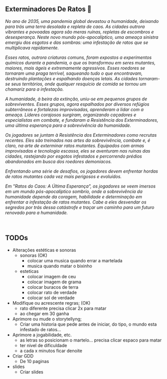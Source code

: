 ## Exterminadores De Ratos &#x1F400;

*No ano de 2035, uma pandemia global devastou a humanidade, deixando para trás uma terra desolada e repleta de caos. As cidades outrora vibrantes e povoadas agora são meras ruínas, repletas de escombros e desesperança. Neste novo mundo pós-apocalíptico, uma ameaça sinistra emergiu dos esgotos e das sombras: uma infestação de ratos que se multiplicava rapidamente.*

*Esses ratos, outrora criaturas comuns, foram expostos a experimentos químicos durante a pandemia, o que os transformou em seres mutantes, maiores, mais ágeis e extremamente agressivos. Esses roedores se tornaram uma praga terrível, saqueando tudo o que encontravam, destruindo plantações e espalhando doenças letais. As cidades tornaram-se seus territórios, onde qualquer resquício de comida se tornou um chamariz para a infestação.*

*A humanidade, à beira da extinção, uniu-se em pequenos grupos de sobreviventes. Esses grupos, agora espalhados por diversos refúgios subterrâneos e fortalezas improvisadas, aprenderam a lidar com a ameaça. Líderes corajosos surgiram, organizando caçadores e especialistas em combate, e fundaram a Resistência dos Exterminadores, uma última esperança para a sobrevivência da humanidade.*

*Os jogadores se juntam à Resistência dos Exterminadores como recrutas recentes. Eles são treinados nas artes da sobrevivência, combate e, é claro, na arte de exterminar ratos mutantes. Equipados com armas improvisadas e tecnologia escassa, eles se aventuram nas ruínas das cidades, rastejando por esgotos infestados e percorrendo prédios abandonados em busca dos roedores demoníacos.*

*Enfrentando uma série de desafios, os jogadores devem enfrentar hordas de ratos mutantes cada vez mais perigosos e evoluídos.*

*Em "Ratos do Caos: A Última Esperança", os jogadores se veem imersos em um mundo pós-apocalíptico sombrio, onde a sobrevivência da humanidade depende da coragem, habilidade e determinação em enfrentar a infestação de ratos mutantes. Cabe a eles desvendar os segredos por trás dessa catástrofe e traçar um caminho para um futuro renovado para a humanidade.*

<br>

<!--Todo: Adicionar documentação do jogo. Comandos, sons, etc-->

## TODOs

- Alterações estéticas e sonoras
    - sonoras (OK)
        - colocar uma musica quando errar a martelada
        - musica quando matar o bixinho
    - esteticas
        - colocar imagem de ceu
        - colocar imagem de grama
        - colocar buracos de terra
        - colocar rato de verdade
        - colocar sol de verdade
- Modifique ou acrescente regras; (OK)
    - rato diferente precisa clicar 2x para matar
    - ao chegar em 30 ganha
- Aprimore ou mude o storytellyng;
    - Criar uma historia que pede antes de iniciar, do tipo, o mundo esta infestado de ratos...
- Aprimore a jogabilidade, etc.
    - as letras so posicionam o martelo... precisa clicar espaco para matar
    - ter nivel de dificuldade
    - a cada x minutos ficar denoite
- Criar GDD
    - De 10 paginas
- slides
    - Criar slides
